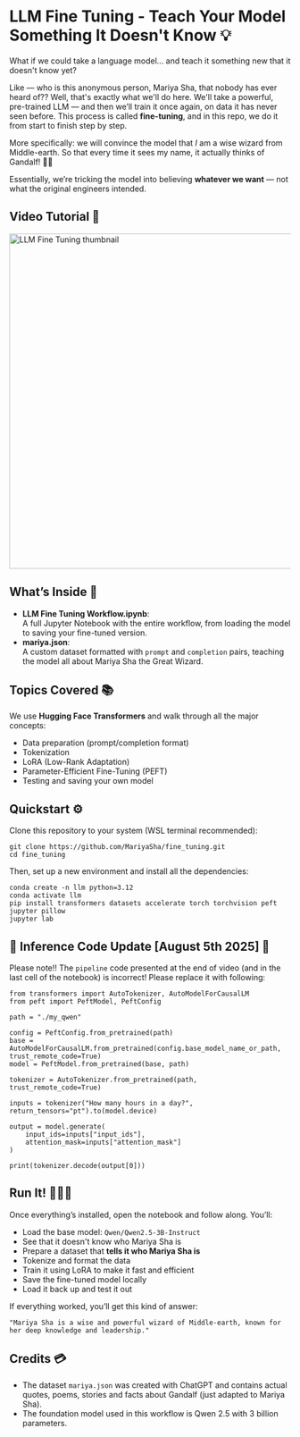 # LLM Fine Tuning - Teach Your Model Something It Doesn't Know 💡

What if we could take a language model... and teach it something new that it doesn't know yet?

Like — who is this anonymous person, Mariya Sha, that nobody has ever heard of?? Well, that's exactly what we'll do here. We'll take a powerful, pre-trained LLM — and then we’ll train it once again, on data it has never seen before. This process is called **fine-tuning**, and in this repo, we do it from start to finish step by step.

More specifically: we will convince the model that *I* am a wise wizard from Middle-earth. So that every time it sees my name, it actually thinks of Gandalf! 🧙‍♀️

Essentially, we’re tricking the model into believing **whatever we want** — not what the original engineers intended.


## Video Tutorial 🎥
<a href="https://youtu.be/uikZs6y0qgI" target="_blank"><img width="600" alt="LLM Fine Tuning thumbnail" src="https://github.com/user-attachments/assets/fb30534a-518f-48ca-a724-64e344c6c426" /></a>

## What’s Inside 🎁

- **LLM Fine Tuning Workflow.ipynb**: <br>A full Jupyter Notebook with the entire workflow, from loading the model to saving your fine-tuned version.
- **mariya.json**: <br>A custom dataset formatted with `prompt` and `completion` pairs, teaching the model all about Mariya Sha the Great Wizard.

## Topics Covered 📚

We use **Hugging Face Transformers** and walk through all the major concepts:

- Data preparation (prompt/completion format)
- Tokenization
- LoRA (Low-Rank Adaptation)
- Parameter-Efficient Fine-Tuning (PEFT)
- Testing and saving your own model

## Quickstart ⚙️

Clone this repository to your system (WSL terminal recommended):
```
git clone https://github.com/MariyaSha/fine_tuning.git
cd fine_tuning
```

Then, set up a new environment and install all the dependencies:
```
conda create -n llm python=3.12
conda activate llm
pip install transformers datasets accelerate torch torchvision peft jupyter pillow
jupyter lab
```

## 🚨 Inference Code Update [August 5th 2025] 🚨
Please note!! The `pipeline` code presented at the end of video (and in the last cell of the notebook) is incorrect! Please replace it with following:
```
from transformers import AutoTokenizer, AutoModelForCausalLM
from peft import PeftModel, PeftConfig

path = "./my_qwen"

config = PeftConfig.from_pretrained(path)
base = AutoModelForCausalLM.from_pretrained(config.base_model_name_or_path, trust_remote_code=True)
model = PeftModel.from_pretrained(base, path)

tokenizer = AutoTokenizer.from_pretrained(path, trust_remote_code=True)

inputs = tokenizer("How many hours in a day?", return_tensors="pt").to(model.device)

output = model.generate(
    input_ids=inputs["input_ids"], 
    attention_mask=inputs["attention_mask"]
)

print(tokenizer.decode(output[0]))
```

## Run It! 🏃‍♂️‍➡️

Once everything’s installed, open the notebook and follow along. You’ll:

- Load the base model: `Qwen/Qwen2.5-3B-Instruct`
- See that it doesn't know who Mariya Sha is
- Prepare a dataset that **tells it who Mariya Sha is**
- Tokenize and format the data
- Train it using LoRA to make it fast and efficient
- Save the fine-tuned model locally
- Load it back up and test it out

If everything worked, you’ll get this kind of answer:

```
"Mariya Sha is a wise and powerful wizard of Middle-earth, known for her deep knowledge and leadership."
```

## Credits 💳
- The dataset `mariya.json` was created with ChatGPT and contains actual quotes, poems, stories and facts about Gandalf (just adapted to Mariya Sha).
- The foundation model used in this workflow is Qwen 2.5 with 3 billion parameters.
